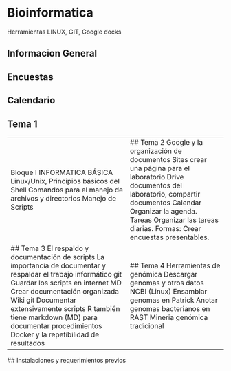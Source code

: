 # Bioinformatica  
Herramientas LINUX, GIT, Google docks  

## Informacion General  
## Encuestas  
## Calendario  
## Tema 1  
<table>
  <tr><td>
Bloque I
INFORMATICA BÁSICA
Linux/Unix, Principios básicos del Shell
Comandos para el manejo de archivos y directorios
Manejo de Scripts
    </td>
    <td>
## Tema 2  
Google y la organización de documentos
Sites crear una página para el laboratorio
Drive documentos del laboratorio, compartir documentos
Calendar Organizar la agenda.
Tareas Organizar las tareas diarias.
Formas: Crear encuestas presentables.
    </td></tr>
    <tr><td>
## Tema 3  
El respaldo y documentación de scripts
La importancia de documentar y respaldar el trabajo informático
git Guardar los scripts en internet
MD Crear documentación organizada
Wiki git Documentar extensivamente scripts
R también tiene markdown (MD) para documentar procedimientos
Docker y la repetibilidad de resultados
      </td>
      <td>
## Tema 4  
Herramientas de genómica
Descargar genomas y otros datos NCBI (Linux)
Ensamblar genomas en Patrick
Anotar genomas bacterianos en RAST
Mineria genómica tradicional
      </td>
  </tr>
  </table>
## Instalaciones y requerimientos previos  


